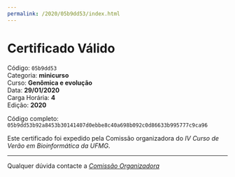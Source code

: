 ```yaml
---
permalink: /2020/05b9dd53/index.html
---
```


# Certificado Válido

Código: `05b9dd53`<br>
Categoria: **minicurso**<br>
Curso: **Genômica e evolução**<br>
Data: **29/01/2020**<br>
Carga Horária: **4**<br>
Edição: **2020**<br>


Código completo: `05b9dd53b92a8453b30141407d0ebbe8c40a698b092c0d86633b995777c9ca96`


Este certificado foi expedido pela Comissão organizadora do *IV Curso de Verão em Bioinformática da UFMG*.

----

Qualquer dúvida contacte a [_Comissão Organizadora_](<mailto:cursobioinfoufmg@gmail.com$subject=[Certificados]>)

